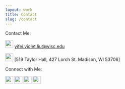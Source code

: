 ```yaml
---
layout: work
title: Contact
slug: /contact
---
```


Contact Me:

<img src="assets/img/icons/email.png" width="25"> [yifei.violet.liu@wisc.edu](mailto:yifei.violet.liu@wisc.edu)

<img src="assets/img/icons/address.png" width="25"> [519 Taylor Hall, 427 Lorch St. Madison, WI 53706]

Connect with Me:

[<img src="assets/img/icons/scholar.png" width="25">](https://scholar.google.com/citations?hl=en&authuser=1&user=HXurJnUAAAAJ)
[<img src="assets/img/icons/orcid.png" width="25">](https://orcid.org/0000-0002-0103-2464)
[<img src="assets/img/icons/linkedin.png" width="25">](https://www.linkedin.com/in/yifei-liu-a56b67135/)
[<img src="assets/img/icons/github.png" width="25">](https://github.com/yifei-liu-yl)



